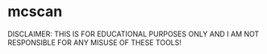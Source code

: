 # mcscan
DISCLAIMER: THIS IS FOR EDUCATIONAL PURPOSES ONLY AND I AM NOT RESPONSIBLE FOR ANY MISUSE OF THESE TOOLS!
